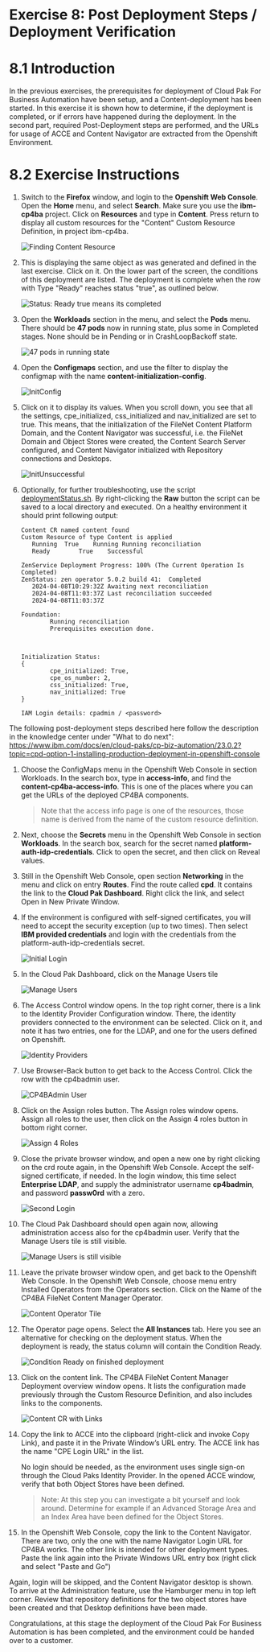 # Exercise 8: Post Deployment Steps / Deployment Verification

# 8.1 Introduction

In the previous exercises, the prerequisites for deployment of Cloud Pak For Business Automation have been setup, and a Content-deployment has been started. In this exercise it is shown how to determine, if the deployment is completed, or if errors have happened during the deployment. In the second part, required Post-Deployment steps are performed, and the URLs for usage of ACCE and Content Navigator are extracted from the Openshift Environment.

# 8.2 Exercise Instructions

1.	Switch to the **Firefox** window, and login to the **Openshift Web Console**. Open the **Home** menu, and select **Search**. Make sure you use the **ibm-cp4ba** project. Click on **Resources** and type in **Content**. Press return to display all custom resources for the "Content" Custom Resource Definition, in project ibm-cp4ba.

    ![Finding Content Resource](Images/8.2-Find-Content-Resource.png)
 
2.	This is displaying the same object as was generated and defined in the last exercise. Click on it. On the lower part of the screen, the conditions of this deployment are listed. The deployment is complete when the row with Type "Ready" reaches status "true", as outlined below.
 
    ![Status: Ready true means its completed](Images/8.2-status-ready.png)    
 
3.	Open the **Workloads** section in the menu, and select the **Pods** menu. There should be **47 pods** now in running state, plus some in Completed stages. None should be in Pending or in CrashLoopBackoff state.

    ![47 pods in running state](Images/8.2-47pods.png)		
	
4.  Open the **Configmaps** section, and use the filter to display the configmap with the name **content-initialization-config**. 

    ![InitConfig](Images/8.2-initialization-config.png)
	
5.  Click on it to display its values. When you scroll down, you see that all the settings, cpe_initialized, css_initialized and nav_initialized are set to true. This means, that the initialization of the FileNet Content Platform Domain, and the Content Navigator was successful, i.e. the FileNet Domain and Object Stores were created, the Content Search Server configured, and Content Navigator initialized with Repository connections and Desktops.
	
	![InitUnsuccessful](Images/8.2-init-successful.png)
	
	
4.  Optionally, for further troubleshooting, use the script [deploymentStatus.sh](LabData/deploymentStatus.sh). By right-clicking the **Raw**  button the script can be saved to a local directory and executed. On a healthy environment it should print following output:

    ```
    Content CR named content found
    Custom Resource of type Content is applied
       Running	True    Running Running reconciliation
       Ready        True    Successful
    
    ZenService Deployment Progress: 100% (The Current Operation Is Completed)
    ZenStatus: zen operator 5.0.2 build 41:  Completed
       2024-04-08T10:29:32Z Awaiting next reconciliation
       2024-04-08T11:03:37Z Last reconciliation succeeded
       2024-04-08T11:03:37Z
    
    Foundation:
            Running reconciliation
            Prerequisites execution done.
    
    
    
    Initialization Status:
    {
            cpe_initialized: True,
            cpe_os_number: 2,
            css_initialized: True,
            nav_initialized: True
    }
    
    IAM Login details: cpadmin / <password>
    ````    	
    
    
The following post-deployment steps described here follow the description in the knowledge center under "What to do next": https://www.ibm.com/docs/en/cloud-paks/cp-biz-automation/23.0.2?topic=cpd-option-1-installing-production-deployment-in-openshift-console 

1.	Choose the ConfigMaps menu in the Openshift Web Console in section Workloads. In the search box, type in **access-info**, and find the **content-cp4ba-access-info**. This is one of the places where you can get the URLs of the deployed CP4BA components. 

    > Note that the access info page is one of the resources, those name is derived from the name of the custom resource definition.
	
6.	Next, choose the **Secrets** menu in the Openshift Web Console in section **Workloads**. In the search box, search for the secret named **platform-auth-idp-credentials**.  Click to open the secret, and then click on Reveal values. 

7.	Still in the Openshift Web Console, open section **Networking** in the menu and click on entry **Routes**. Find the route called **cpd**. It contains the link to the **Cloud Pak Dashboard**. Right click the link, and select Open in New Private Window. 

8.	If the environment is configured with self-signed certificates, you will need to accept the security exception (up to two times). Then select **IBM provided credentials** and login with the credentials from the  platform-auth-idp-credentials secret. 

    ![Initial Login](Images/8.2-Initial-login.png)
 
9.	In the Cloud Pak Dashboard, click on the Manage Users tile

    ![Manage Users](Images/8.2-Manage-Users.png)
 
10.	The Access Control window opens. In the top right corner, there is a link to the Identity Provider Configuration window. There, the identity providers connected to the environment can be selected. Click on it, and note it has two entries, one for the LDAP, and one for the users defined on Openshift. 

    ![Identity Providers](Images/8.2-IdentityProviders.png)
 
11.	Use Browser-Back button to get back to the Access Control. Click the row with the cp4badmin user. 
 
    ![CP4BAdmin User](Images/8.2-cp4badmin.png)
 
12.	Click on the Assign roles button. The Assign roles window opens.  Assign all roles to the user, then click on the Assign 4 roles button in bottom right corner.

    ![Assign 4 Roles](Images/8.2-assign-4-roles.png)
 
13.	Close the private browser window, and open a new one by right clicking on the crd route again, in the Openshift Web Console. Accept the self-signed certificate, if needed. 
In the login window, this time select **Enterprise LDAP**, and supply the administrator username **cp4badmin**, and password **passw0rd** with a zero. 

    ![Second Login](Images/8.2-second-login.png)
 
14.	The Cloud Pak Dashboard should open again now, allowing administration access also for the  cp4badmin user. Verify that the Manage Users tile is still visible.

    ![Manage Users is still visible](Images/8.2-manage-users-2.png)
 
15.	Leave the private browser window open, and get back to the Openshift Web Console. In the Openshift Web Console, choose menu entry Installed Operators from the Operators section.  Click on the Name of the CP4BA FileNet Content Manager Operator. 

    ![Content Operator Tile](Images/8.2-content-operator.png)
 
16.	The Operator page opens. Select the **All Instances** tab. Here you see an alternative for checking on the deployment status. When the deployment is ready, the status column will contain the Condition Ready.

    ![Condition Ready on finished deployment](Images/8.2-condition-ready.png)
 
17.	Click on the content link. The CP4BA FileNet Content Manager Deployment overview window opens. It lists the configuration made previously through the Custom Resource Definition, and also includes links to the components.

    ![Content CR with Links](Images/8.2-Content.png)
 
18.	Copy the link to ACCE into the clipboard (right-click and invoke Copy Link), and paste it in the Private Window’s URL entry. The ACCE link has the name "CPE Login URL" in the list.

    No login should be needed, as the environment uses single sign-on through the Cloud Paks Identity Provider. In the opened ACCE window, verify that both Object Stores have been defined. 

    > Note: At this step you can investigate a bit yourself and look around. Determine for example if an Advanced Storage Area and an Index Area have been defined for the Object Stores.
	
19.	In the Openshift Web Console, copy the link to the Content Navigator. There are two, only the one with the name Navigator Login URL for CP4BA works. The other link is intended for other deployment types. Paste the link again into the Private Windows URL entry box (right click and select "Paste and Go")

Again, login will be skipped, and the Content Navigator desktop is shown. To arrive at the Administration feature, use the Hamburger menu in top left corner. Review that repository definitions for the two object stores have been created and that Desktop definitions have been made.

Congratulations, at this stage the deployment of the Cloud Pak For Business Automation is has been completed, and the environment could be handed over to a customer. 
